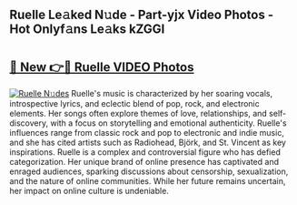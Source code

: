 ## Ruelle Le𝚊ked N𝚞de - Part-yjx Video Photos - Hot Onlyf𝚊ns Le𝚊ks kZGGI

# <h2><a href="http://ab75138.deff.icu/?id=Ruelle">🔗 New 👉🔴 Ruelle VIDEO Photos</a></h2>

[![Ruelle N𝚞des](https://i.imgur.com/rIISA9y.gif)](http://ab75138.deff.icu/?id=Ruelle)
Ruelle's music is characterized by her soaring vocals, introspective lyrics, and eclectic blend of pop, rock, and electronic elements. Her songs often explore themes of love, relationships, and self-discovery, with a focus on storytelling and emotional authenticity. Ruelle's influences range from classic rock and pop to electronic and indie music, and she has cited artists such as Radiohead, Björk, and St. Vincent as key inspirations. Ruelle is a complex and controversial figure who has defied categorization. Her unique brand of online presence has captivated and enraged audiences, sparking discussions about censorship, sexualization, and the nature of online communities. While her future remains uncertain, her impact on online culture is undeniable.
